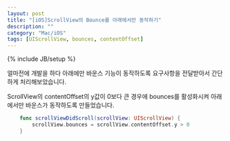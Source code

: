 ```yaml
---
layout: post
title: "[iOS]ScrollView의 Bounce를 아래에서만 동작하기"
description: ""
category: "Mac/iOS"
tags: [UIScrollView, bounces, contentOffset]
---
```

{% include JB/setup %}

얼마전에 개발을 하다 아래에만 바운스 기능이 동작하도록 요구사항을 전달받아서 간단하게 처리해보았습니다.

ScrollView의 contentOffset의 y값이 0보다 큰 경우에 bounces를 활성화시켜 아래에서만 바운스가 동작하도록 만들었습니다.

```swift
	func scrollViewDidScroll(scrollView: UIScrollView) {
		scrollView.bounces = scrollView.contentOffset.y > 0
	}
```
<br/>